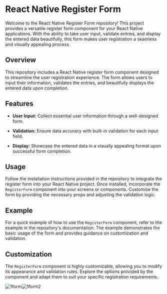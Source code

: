 # React Native Register Form

Welcome to the React Native Register Form repository! This project provides a versatile register form component for your React Native applications. With the ability to take user input, validate entries, and display the entered data beautifully, this form makes user registration a seamless and visually appealing process.

## Overview

This repository includes a React Native register form component designed to streamline the user registration experience. The form allows users to input their information, validates the entries, and beautifully displays the entered data upon completion.

## Features

- **User Input:** Collect essential user information through a well-designed form.

- **Validation:** Ensure data accuracy with built-in validation for each input field.

- **Display:** Showcase the entered data in a visually appealing format upon successful form completion.

## Usage

Follow the installation instructions provided in the repository to integrate the register form into your React Native project. Once installed, incorporate the `RegisterForm` component into your screens or components. Customize the form by providing the necessary props and adjusting the validation logic.

## Example

For a quick example of how to use the `RegisterForm` component, refer to the example in the repository's documentation. The example demonstrates the basic usage of the form and provides guidance on customization and validation.

## Customization

The `RegisterForm` component is highly customizable, allowing you to modify its appearance and validation rules. Explore the options provided by the component and adapt them to suit your specific registration requirements.

![1form](https://github.com/mrigankpwskills94/pr-register-form/assets/142077988/9b83ee48-6043-49c8-9cb4-cb02a2cf4158)![1form2](https://github.com/mrigankpwskills94/pr-register-form/assets/142077988/0b50d943-0a7b-46eb-a577-c97a7cd980a9)

